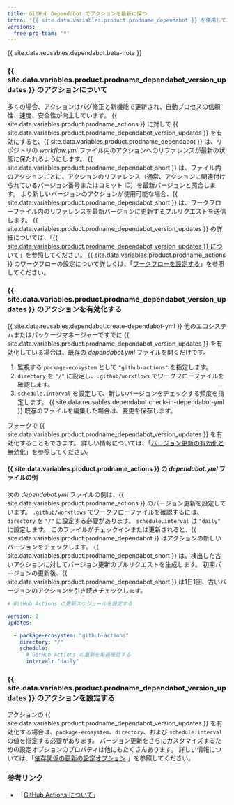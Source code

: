 ```yaml
---
title: GitHub Dependabot でアクションを最新に保つ
intro: '{{ site.data.variables.product.prodname_dependabot }} を使用して、使用するアクションを最新バージョンに更新しておくことができます。'
versions:
  free-pro-team: '*'
---
```


{{ site.data.reusables.dependabot.beta-note }}

### {{ site.data.variables.product.prodname_dependabot_version_updates }} のアクションについて

多くの場合、アクションはバグ修正と新機能で更新され、自動プロセスの信頼性、速度、安全性が向上しています。 {{ site.data.variables.product.prodname_actions }} に対して {{ site.data.variables.product.prodname_dependabot_version_updates }} を有効にすると、{{ site.data.variables.product.prodname_dependabot }} は、リポジトリの *workflow.yml* ファイル内のアクションへのリファレンスが最新の状態に保たれるようにします。 {{ site.data.variables.product.prodname_dependabot_short }} は、ファイル内のアクションごとに、アクションのリファレンス（通常、アクションに関連付けられているバージョン番号またはコミット ID）を最新バージョンと照合します。 より新しいバージョンのアクションが使用可能な場合、{{ site.data.variables.product.prodname_dependabot_short }} は、ワークフローファイル内のリファレンスを最新バージョンに更新するプルリクエストを送信します。 {{ site.data.variables.product.prodname_dependabot_version_updates }} の詳細については、「[{{ site.data.variables.product.prodname_dependabot_version_updates }} について](/github/administering-a-repository/about-github-dependabot-version-updates)」を参照してください。 {{ site.data.variables.product.prodname_actions }} のワークフローの設定について詳しくは、「[ワークフローを設定する](/actions/configuring-and-managing-workflows/configuring-a-workflow)」を参照してください。

### {{ site.data.variables.product.prodname_dependabot_version_updates }} のアクションを有効化する

{{ site.data.reusables.dependabot.create-dependabot-yml }} 他のエコシステムまたはパッケージマネージャーですでに {{ site.data.variables.product.prodname_dependabot_version_updates }} を有効化している場合は、既存の *dependabot.yml* ファイルを開くだけです。
1. 監視する `package-ecosystem` として `"github-actions"` を指定します。
1. `directory` を `"/"` に設定し、`.github/workflows` でワークフローファイルを確認します。
1. `schedule.interval` を設定して、新しいバージョンをチェックする頻度を指定します。
{{ site.data.reusables.dependabot.check-in-dependabot-yml }} 既存のファイルを編集した場合は、変更を保存します。

フォークで {{ site.data.variables.product.prodname_dependabot_version_updates }} を有効化することもできます。 詳しい情報については、「[バージョン更新の有効化と無効化](/github/administering-a-repository/enabling-and-disabling-version-updates#enabling-version-updates-on-forks)」を参照してください。

#### {{ site.data.variables.product.prodname_actions }} の *dependabot.yml* ファイルの例

次の *dependabot.yml* ファイルの例は、{{ site.data.variables.product.prodname_actions }} のバージョン更新を設定しています。 `.github/workflows` でワークフローファイルを確認するには、`directory` を `"/"` に設定する必要があります。 `schedule.interval` は `"daily"` に設定します。 このファイルがチェックインまたは更新されると、{{ site.data.variables.product.prodname_dependabot }} はアクションの新しいバージョンをチェックします。 {{ site.data.variables.product.prodname_dependabot_short }} は、検出した古いアクションに対してバージョン更新のプルリクエストを生成します。 初期バージョンの更新後、{{ site.data.variables.product.prodname_dependabot_short }} は1日1回、古いバージョンのアクションを引き続きチェックします。

```yaml
# GitHub Actions の更新スケジュールを設定する

version: 2
updates:

  - package-ecosystem: "github-actions"
    directory: "/"
    schedule:
      # GitHub Actions の更新を毎週確認する
      interval: "daily"
```

### {{ site.data.variables.product.prodname_dependabot_version_updates }} のアクションを設定する

アクションの {{ site.data.variables.product.prodname_dependabot_version_updates }} を有効化する場合は、`package-ecosystem`、`directory`、および `schedule.interval` の値を指定する必要があります。 バージョン更新をさらにカスタマイズするための設定オプションのプロパティは他にもたくさんあります。 詳しい情報については、「[依存関係の更新の設定オプション](/github/administering-a-repository/configuration-options-for-dependency-updates) 」を参照してください。

### 参考リンク

- 「[GitHub Actions について](/actions/getting-started-with-github-actions/about-github-actions)」
